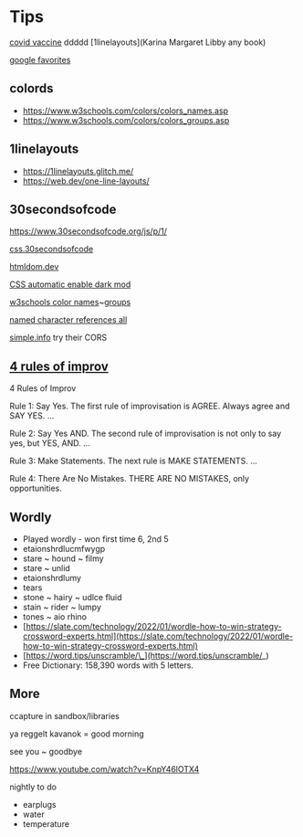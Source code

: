 # Tips

[covid vaccine](https://myvaccinerecord.cdph.ca.gov/qr/en/Gu_y_tIG8nY5b2b0RAzg7bRZKPf-P4dLFcMODjpXdvCf4UTbvlViox3mhT6MXSAflEIA4rVvF4BjymQ)
ddddd
\[1linelayouts\](Karina Margaret Libby any book)

[google favorites](https://www.google.com/collections/s/list/aC4sz9C4MSG7ImIoVgGN1w/pJGl3_zBt7I)

## colords

* https://www.w3schools.com/colors/colors_names.asp
* https://www.w3schools.com/colors/colors_groups.asp

## 1linelayouts

* https://1linelayouts.glitch.me/
* https://web.dev/one-line-layouts/


## 30secondsofcode

https://www.30secondsofcode.org/js/p/1/

[css.30secondsofcode](https://www.30secondsofcode.org/css/p/1/)

[htmldom.dev](https://htmldom.dev/)

[CSS automatic enable dark mod](https://dev.to/vasanthv/use-css-to-automatically-enable-dark-mode-in-your-web-app-based-on-system-settings-2jlp)

[w3schools color names](https://www.w3schools.com/colors/colors_names.asp)~[groups](https://www.w3schools.com/colors/colors_groups.asp)

[named character references all](https://html.spec.whatwg.org/multipage/named-characters.html#named-character-references)

[simple.info](https://simpl.info/) try their CORS

## [4 rules of improv](https://zapier.com/learn/customer-support/improv-customer-support/)
4 Rules of Improv

Rule 1: Say Yes. The first rule of improvisation is AGREE. Always agree and SAY YES. ...

Rule 2: Say Yes AND. The second rule of improvisation is not only to say yes, but YES, AND. ...

Rule 3: Make Statements. The next rule is MAKE STATEMENTS. ...

Rule 4: There Are No Mistakes. THERE ARE NO MISTAKES, only opportunities.

## Wordly

* Played wordly - won first time 6, 2nd 5
* etaionshrdlucmfwygp
* stare ~ hound ~ filmy
* stare ~ unlid
* etaionshrdlumy
* tears 
* stone ~ hairy ~ udlce fluid
* stain ~ rider ~ lumpy
* tones ~ aio rhino
* [https://slate.com/technology/2022/01/wordle-how-to-win-strategy-crossword-experts.html](https://slate.com/technology/2022/01/wordle-how-to-win-strategy-crossword-experts.html)
* [https://word.tips/unscramble/\_](https://word.tips/unscramble/_)
* Free Dictionary: 158,390 words with 5 letters.

## More
ccapture in sandbox/libraries

ya reggelt kavanok = good morning

see you ~ goodbye

https://www.youtube.com/watch?v=KnpY46lOTX4

nightly to do

* earplugs
* water
* temperature